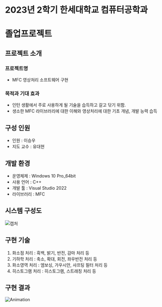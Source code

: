 # 2023년 2학기 한세대학교 컴퓨터공학과
# 졸업프로젝트

## 프로젝트 소개 
### 프로젝트명
  * MFC 영상처리 소프트웨어 구현
### 목적과 기대 효과
  * 인턴 생활에서 주로 사용하게 될 기술을 습득하고 갈고 닦기 위함.
  * 생소한 MFC 라이브러리에 대한 이해와 영상처리에 대한 기초 개념, 개발 능력 습득

## 구성 인원
  * 인원 : 이승우
  * 지도 교수 : 유대현

## 개발 환경
 * 운영체제 : Windows 10 Pro_64bit 
 * 사용 언어 : C++ 
 * 개발 툴 : Visual Studio 2022
 * 라이브러리 : MFC

## 시스템 구성도
![캡처](https://github.com/esw0606/Graduation_Project/assets/73806829/fdec53d8-42bd-41e9-ad52-507282441e1b)

## 구현 기술 
  1. 화소점 처리 : 흑백, 밝기, 반전, 감마 처리 등
  2. 기하학 처리 : 축소, 확대, 회전, 좌우반전 처리 등
  3. 화소영역 처리 : 엠보싱, 가우시안, 샤프팅 필터 처리 등
  4. 히스토그램 처리 : 히스토그램, 스트래칭 처리 등

## 구현 결과
![Animation](https://github.com/esw0606/Graduation_Project/assets/73806829/aab87796-318d-4630-8fbc-12b92132a2de)

